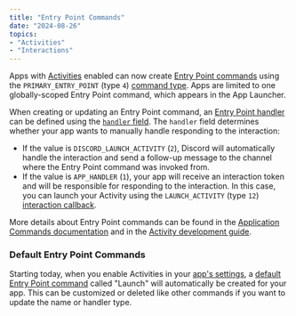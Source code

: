 ```yaml
---
title: "Entry Point Commands"
date: "2024-08-26"
topics:
- "Activities"
- "Interactions"
---
```


Apps with [Activities](#DOCS_ACTIVITIES_OVERVIEW) enabled can now create [Entry Point commands](#DOCS_INTERACTIONS_APPLICATION_COMMANDS/entry-point-commands) using the `PRIMARY_ENTRY_POINT` (type `4`) [command type](#DOCS_INTERACTIONS_APPLICATION_COMMANDS/application-command-object-application-command-types). Apps are limited to one globally-scoped Entry Point command, which appears in the App Launcher.

When creating or updating an Entry Point command, an [Entry Point handler](#DOCS_INTERACTIONS_APPLICATION_COMMANDS/application-command-object-entry-point-command-handler-types) can be defined using the [`handler` field](#DOCS_INTERACTIONS_APPLICATION_COMMANDS/application-command-object-application-command-structure). The `handler` field determines whether your app wants to manually handle responding to the interaction:
- If the value is `DISCORD_LAUNCH_ACTIVITY` (`2`), Discord will automatically handle the interaction and send a follow-up message to the channel where the Entry Point command was invoked from.
- If the value is `APP_HANDLER` (`1`), your app will receive an interaction token and will be responsible for responding to the interaction. In this case, you can launch your Activity using the `LAUNCH_ACTIVITY` (type `12`) [interaction callback](#DOCS_INTERACTIONS_RECEIVING_AND_RESPONDING/interaction-response-object-interaction-callback-type).

More details about Entry Point commands can be found in the [Application Commands documentation](#DOCS_INTERACTIONS_APPLICATION_COMMANDS/entry-point-commands) and in the [Activity development guide](#DOCS_ACTIVITIES_DEVELOPMENT_GUIDES/setting-up-an-entry-point-command).

### Default Entry Point Commands

Starting today, when you enable Activities in your [app's settings](http://discord.com/developers/applications), a [default Entry Point command](#DOCS_INTERACTIONS_APPLICATION_COMMANDS/default-entry-point-command) called "Launch" will automatically be created for your app. This can be customized or deleted like other commands if you want to update the name or handler type.